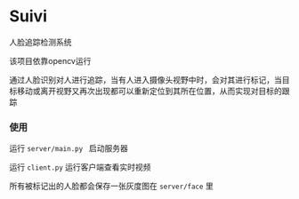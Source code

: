 # Suivi
人脸追踪检测系统

该项目依靠opencv运行

通过人脸识别对人进行追踪，当有人进入摄像头视野中时，会对其进行标记，当目标移动或离开视野又再次出现都可以重新定位到其所在位置，从而实现对目标的跟踪

### 使用

运行 `server/main.py ` 启动服务器

运行 `client.py` 运行客户端查看实时视频

所有被标记出的人脸都会保存一张灰度图在 `server/face` 里